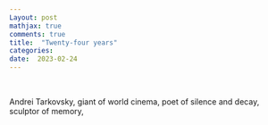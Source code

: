 ```yaml
---
Layout: post
mathjax: true
comments: true
title:  "Twenty-four years"
categories:
date:  2023-02-24
---
```

<br>

<!--https://www.theflorentine.net/2017/09/08/andrei-tarkovsky-famous-expats/-->

Andrei Tarkovsky, giant of world cinema, poet of silence and
decay, sculptor of memory, 
